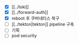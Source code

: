 - [X] [[../loki]]
- [X] [[../forward-auth]]
- [X] reboot 후 쿠버네티스 복구
- [ ] [[../tekton|tekton]] pipeline 구축
- [ ] 기획
- [ ] pod security
